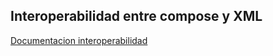 ## Interoperabilidad entre compose y XML
[Documentacion interoperabilidad](https://developer.android.com/jetpack/compose/interop?hl=es-419)
